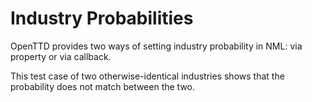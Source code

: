 # Industry Probabilities

OpenTTD provides two ways of setting industry probability in NML: via property or via callback.

This test case of two otherwise-identical industries shows that the probability does not match between the two.